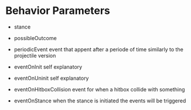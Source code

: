 # Behavior Parameters
* stance

* possibleOutcome

* periodicEvent
event that appent after a periode of time similarly to the projectile version

* eventOnInit
self explanatory

* eventOnUninit
self explanatory

* eventOnHitboxCollision
event for when a hitbox collide with something

* eventOnStance
when the stance is initiated the events will be triggered